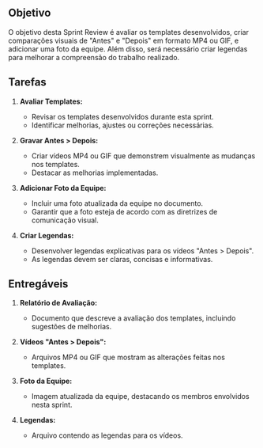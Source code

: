 ## Objetivo

O objetivo desta Sprint Review é avaliar os templates desenvolvidos, criar comparações visuais de "Antes" e "Depois" em formato MP4 ou GIF, e adicionar uma foto da equipe. Além disso, será necessário criar legendas para melhorar a compreensão do trabalho realizado.

## Tarefas

1. **Avaliar Templates:**
   - Revisar os templates desenvolvidos durante esta sprint.
   - Identificar melhorias, ajustes ou correções necessárias.

2. **Gravar Antes > Depois:**
   - Criar vídeos MP4 ou GIF que demonstrem visualmente as mudanças nos templates.
   - Destacar as melhorias implementadas.

3. **Adicionar Foto da Equipe:**
   - Incluir uma foto atualizada da equipe no documento.
   - Garantir que a foto esteja de acordo com as diretrizes de comunicação visual.

4. **Criar Legendas:**
   - Desenvolver legendas explicativas para os vídeos "Antes > Depois".
   - As legendas devem ser claras, concisas e informativas.

## Entregáveis

1. **Relatório de Avaliação:**
   - Documento que descreve a avaliação dos templates, incluindo sugestões de melhorias.

2. **Vídeos "Antes > Depois":**
   - Arquivos MP4 ou GIF que mostram as alterações feitas nos templates.

3. **Foto da Equipe:**
   - Imagem atualizada da equipe, destacando os membros envolvidos nesta sprint.

4. **Legendas:**
   - Arquivo contendo as legendas para os vídeos.
